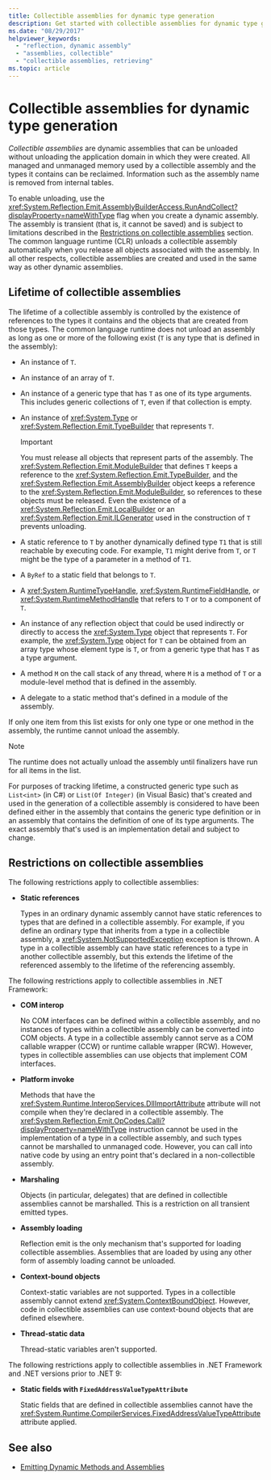 ```yaml
---
title: Collectible assemblies for dynamic type generation
description: Get started with collectible assemblies for dynamic type generation in .NET. Read about collectible assembly lifetimes and restrictions.
ms.date: "08/29/2017"
helpviewer_keywords:
  - "reflection, dynamic assembly"
  - "assemblies, collectible"
  - "collectible assemblies, retrieving"
ms.topic: article
---
```

# Collectible assemblies for dynamic type generation

*Collectible assemblies* are dynamic assemblies that can be unloaded without unloading the application domain in which they were created. All managed and unmanaged memory used by a collectible assembly and the types it contains can be reclaimed. Information such as the assembly name is removed from internal tables.

To enable unloading, use the <xref:System.Reflection.Emit.AssemblyBuilderAccess.RunAndCollect?displayProperty=nameWithType> flag when you create a dynamic assembly. The assembly is transient (that is, it cannot be saved) and is subject to limitations described in the [Restrictions on collectible assemblies](#restrictions-on-collectible-assemblies) section. The common language runtime (CLR) unloads a collectible assembly automatically when you release all objects associated with the assembly. In all other respects, collectible assemblies are created and used in the same way as other dynamic assemblies.

## Lifetime of collectible assemblies

The lifetime of a collectible assembly is controlled by the existence of references to the types it contains and the objects that are created from those types. The common language runtime does not unload an assembly as long as one or more of the following exist (`T` is any type that is defined in the assembly):

- An instance of `T`.
- An instance of an array of `T`.
- An instance of a generic type that has `T` as one of its type arguments. This includes generic collections of `T`, even if that collection is empty.
- An instance of <xref:System.Type> or <xref:System.Reflection.Emit.TypeBuilder> that represents `T`.

   > [!IMPORTANT]
   > You must release all objects that represent parts of the assembly. The <xref:System.Reflection.Emit.ModuleBuilder> that defines `T` keeps a reference to the <xref:System.Reflection.Emit.TypeBuilder>, and the <xref:System.Reflection.Emit.AssemblyBuilder> object keeps a reference to the <xref:System.Reflection.Emit.ModuleBuilder>, so references to these objects must be released. Even the existence of a <xref:System.Reflection.Emit.LocalBuilder> or an <xref:System.Reflection.Emit.ILGenerator> used in the construction of `T` prevents unloading.

- A static reference to `T` by another dynamically defined type `T1` that is still reachable by executing code. For example, `T1` might derive from `T`, or `T` might be the type of a parameter in a method of `T1`.
- A `ByRef` to a static field that belongs to `T`.
- A <xref:System.RuntimeTypeHandle>, <xref:System.RuntimeFieldHandle>, or <xref:System.RuntimeMethodHandle> that refers to `T` or to a component of `T`.
- An instance of any reflection object that could be used indirectly or directly to access the <xref:System.Type> object that represents `T`. For example, the <xref:System.Type> object for `T` can be obtained from an array type whose element type is `T`, or from a generic type that has `T` as a type argument.
- A method `M` on the call stack of any thread, where `M` is a method of `T` or a module-level method that is defined in the assembly.
- A delegate to a static method that's defined in a module of the assembly.

If only one item from this list exists for only one type or one method in the assembly, the runtime cannot unload the assembly.

> [!NOTE]
> The runtime does not actually unload the assembly until finalizers have run for all items in the list.

For purposes of tracking lifetime, a constructed generic type such as `List<int>` (in C#) or `List(Of Integer)` (in Visual Basic) that's created and used in the generation of a collectible assembly is considered to have been defined either in the assembly that contains the generic type definition or in an assembly that contains the definition of one of its type arguments. The exact assembly that's used is an implementation detail and subject to change.

## Restrictions on collectible assemblies

The following restrictions apply to collectible assemblies:

- **Static references**

   Types in an ordinary dynamic assembly cannot have static references to types that are defined in a collectible assembly. For example, if you define an ordinary type that inherits from a type in a collectible assembly, a <xref:System.NotSupportedException> exception is thrown. A type in a collectible assembly can have static references to a type in another collectible assembly, but this extends the lifetime of the referenced assembly to the lifetime of the referencing assembly.

The following restrictions apply to collectible assemblies in .NET Framework:

- **COM interop**

   No COM interfaces can be defined within a collectible assembly, and no instances of types within a collectible assembly can be converted into COM objects. A type in a collectible assembly cannot serve as a COM callable wrapper (CCW) or runtime callable wrapper (RCW). However, types in collectible assemblies can use objects that implement COM interfaces.

- **Platform invoke**

   Methods that have the <xref:System.Runtime.InteropServices.DllImportAttribute> attribute will not compile when they're declared in a collectible assembly. The <xref:System.Reflection.Emit.OpCodes.Calli?displayProperty=nameWithType> instruction cannot be used in the implementation of a type in a collectible assembly, and such types cannot be marshalled to unmanaged code. However, you can call into native code by using an entry point that's declared in a non-collectible assembly.

- **Marshaling**

   Objects (in particular, delegates) that are defined in collectible assemblies cannot be marshalled. This is a restriction on all transient emitted types.

- **Assembly loading**

   Reflection emit is the only mechanism that's supported for loading collectible assemblies. Assemblies that are loaded by using any other form of assembly loading cannot be unloaded.

- **Context-bound objects**

   Context-static variables are not supported. Types in a collectible assembly cannot extend <xref:System.ContextBoundObject>. However, code in collectible assemblies can use context-bound objects that are defined elsewhere.

- **Thread-static data**

   Thread-static variables aren't supported.

The following restrictions apply to collectible assemblies in .NET Framework and .NET versions prior to .NET 9:

- **Static fields with `FixedAddressValueTypeAttribute`**

   Static fields that are defined in collectible assemblies cannot have the <xref:System.Runtime.CompilerServices.FixedAddressValueTypeAttribute> attribute applied.

## See also

- [Emitting Dynamic Methods and Assemblies](emitting-dynamic-methods-and-assemblies.md)
